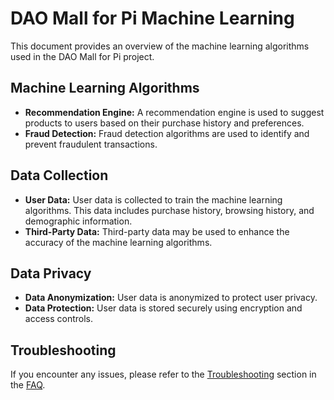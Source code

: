 # DAO Mall for Pi Machine Learning

This document provides an overview of the machine learning algorithms used in the DAO Mall for Pi project.

## Machine Learning Algorithms

- **Recommendation Engine:** A recommendation engine is used to suggest products to users based on their purchase history and preferences.
- **Fraud Detection:** Fraud detection algorithms are used to identify and prevent fraudulent transactions.

## Data Collection

- **User Data:** User data is collected to train the machine learning algorithms. This data includes purchase history, browsing history, and demographic information.
- **Third-Party Data:** Third-party data may be used to enhance the accuracy of the machine learning algorithms.

## Data Privacy

- **Data Anonymization:** User data is anonymized to protect user privacy.
- **Data Protection:** User data is stored securely using encryption and access controls.

## Troubleshooting

If you encounter any issues, please refer to the [Troubleshooting](#troubleshooting) section in the [FAQ](#faq).
